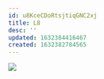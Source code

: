 ```yaml
---
id: u8KceCDoRtsjtiqGNC2xj
title: L8
desc: ''
updated: 1632384416467
created: 1632382784565
---
```


![](/assets/images/2021-09-23-13-35-09.png)

